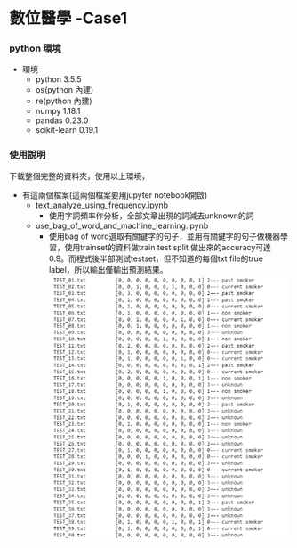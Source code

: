 # 數位醫學 -Case1
### python 環境 
* 環境
    * python                    3.5.5
    * os(python 內建)
    * re(python 內建)
    * numpy                     1.18.1 
    * pandas                    0.23.0
    * scikit-learn              0.19.1

### 使用說明 

下載整個完整的資料夾，使用以上環境，
* 有這兩個檔案(這兩個檔案要用jupyter notebook開啟)
    * text_analyze_using_frequency.ipynb
        * 使用字詞頻率作分析，全部文章出現的詞減去unknown的詞
    * use_bag_of_word_and_machine_learning.ipynb
        * 使用bag of word選取有關鍵字的句子，並用有關鍵字的句子做機器學習，使用trainset的資料做train test split 做出來的accuracy可達0.9。而程式後半部測試testset，但不知道的每個txt file的true label，所以輸出僅輸出預測結果。![image](https://github.com/BunnyEricMarcus/-Case1/blob/main/testset_prediction.PNG)
